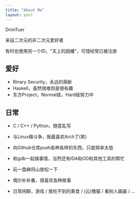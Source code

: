 ```yaml
---
title: "About Me"
layout: post
---
```


DrimTuer

来自二次元的非二次元爱好者

有时也使用另一个ID，"天上的因幡"，可惜经常已被注册

## 爱好

* Binary Security，永远的萌新
* Haskell，虽然很难但是很有趣
* 东方Project，Normal级，Hard级努力中

## 日常

* C / C++ / Python，随意乱写
* 与Linux做斗争，我最喜欢Arch了(笑)
* 向Github仓库push各种各样的东西，只是频率太低
* 和gdb一起搞事情，当然还有IDA和OD和其他工具的帮忙

* 玩一盘麻将山放松一下
* 偶尔补补番，很喜欢各种故事
* 日常闲聊，游戏 / 我吃不到的美食 / (云)撸猫 / 看别人画画 / ...

